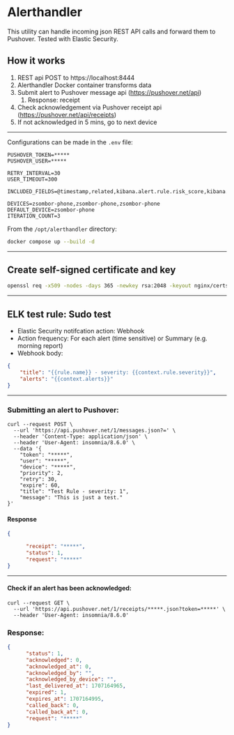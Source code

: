 # Alerthandler

This utility can handle incoming json REST API calls and forward them to Pushover. Tested with Elastic Security.


## How it works

1. REST api POST to https://localhost:8444
2. Alerthandler Docker container transforms data
3. Submit alert to Pushover message api (https://pushover.net/api) 
	1. Response: receipt
4. Check acknowledgement via Pushover receipt api (https://pushover.net/api/receipts)
5. If not acknowledged in 5 mins, go to next device

---

Configurations can be made in the `.env` file:

```dotenv
PUSHOVER_TOKEN=*****
PUSHOVER_USER=*****

RETRY_INTERVAL=30
USER_TIMEOUT=300

INCLUDED_FIELDS=@timestamp,related,kibana.alert.rule.risk_score,kibana.alert.rule.severity,signal.reason,signal.rule.description

DEVICES=zsombor-phone,zsombor-phone,zsombor-phone
DEFAULT_DEVICE=zsombor-phone
ITERATION_COUNT=3
```

From the `/opt/alerthandler` directory:

```bash
docker compose up --build -d
```

---

## Create self-signed certificate and key

```sh
openssl req -x509 -nodes -days 365 -newkey rsa:2048 -keyout nginx/certs/server.key -out nginx/certs/server.crt
```

---
## ELK test rule: Sudo test

- Elastic Security notifcation action: Webhook
- Action frequency: For each alert (time sensitive) or Summary (e.g. morning report)
- Webhook body:

```json
{
    "title": "{{rule.name}} - severity: {{context.rule.severity}}",
    "alerts": "{{context.alerts}}"
}
```

---
### Submitting an alert to Pushover: 

```curl
curl --request POST \
  --url 'https://api.pushover.net/1/messages.json?=' \
  --header 'Content-Type: application/json' \
  --header 'User-Agent: insomnia/8.6.0' \
  --data '{
	"token": "*****",
	"user": "*****",
	"device": "*****",
	"priority": 2,
	"retry": 30,
	"expire": 60,
	"title": "Test Rule - severity: 1",
	"message": "This is just a test."
}'
```

#### Response

```json
{

      "receipt": "*****",
      "status": 1,
      "request": "*****"
}
```

---
#### Check if an alert has been acknowledged:

```curl
curl --request GET \
  --url 'https://api.pushover.net/1/receipts/*****.json?token=*****' \
  --header 'User-Agent: insomnia/8.6.0'
  ```
### Response:

```json
{
      "status": 1,
      "acknowledged": 0,
      "acknowledged_at": 0,
      "acknowledged_by": "",
      "acknowledged_by_device": "",
      "last_delivered_at": 1707164965,
      "expired": 1,
      "expires_at": 1707164995,
      "called_back": 0,
      "called_back_at": 0,
      "request": "*****"
}
```
